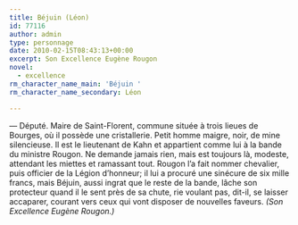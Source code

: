 ```yaml
---
title: Béjuin (Léon)
id: 77116
author: admin
type: personnage
date: 2010-02-15T08:43:13+00:00
excerpt: Son Excellence Eugène Rougon
novel:
  - excellence
rm_character_name_main: 'Béjuin '
rm_character_name_secondary: Léon

---
```

— Député. Maire de Saint-Florent, commune située à trois lieues de Bourges, où il possède une cristallerie. Petit homme maigre, noir, de mine silencieuse. Il est le lieutenant de Kahn et appartient comme lui à la bande du ministre Rougon. Ne demande jamais rien, mais est toujours là, modeste, attendant les miettes et ramassant tout. Rougon l&rsquo;a fait nommer chevalier, puis officier de la Légion d&rsquo;honneur; il lui a procuré une sinécure de six mille francs, mais Béjuin, aussi ingrat que le reste de la bande, lâche son protecteur quand il le sent près de sa chute, rie voulant pas, dit-il, se laisser accaparer, courant vers ceux qui vont disposer de nouvelles faveurs. _(Son Excellence Eugène Rougon.)_